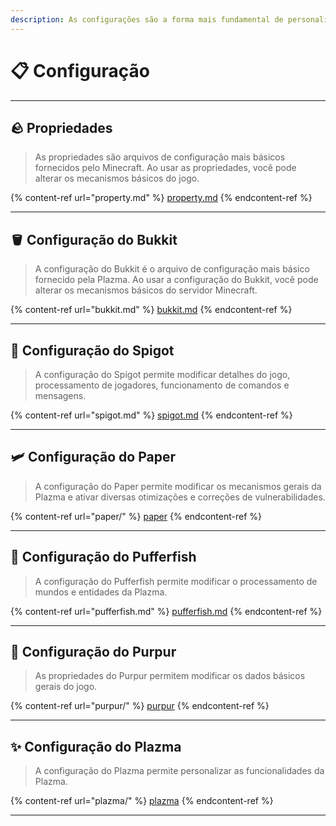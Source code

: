 ```yaml
---
description: As configurações são a forma mais fundamental de personalizar o Plazma.
---
```


# 📋 Configuração

***

## 🪨 Propriedades <a href="#id-1" id="id-1"></a>

> As propriedades são arquivos de configuração mais básicos fornecidos pelo Minecraft.
> Ao usar as propriedades, você pode alterar os mecanismos básicos do jogo.

{% content-ref url="property.md" %}
[property.md](property.md)
{% endcontent-ref %}

***

## 🪣 Configuração do Bukkit <a href="#id-2" id="id-2"></a>

> A configuração do Bukkit é o arquivo de configuração mais básico fornecido pela Plazma.
> Ao usar a configuração do Bukkit, você pode alterar os mecanismos básicos do servidor Minecraft.

{% content-ref url="bukkit.md" %}
[bukkit.md](bukkit.md)
{% endcontent-ref %}

***

## 🚰 Configuração do Spigot <a href="#id-3" id="id-3"></a>

> A configuração do Spigot permite modificar detalhes do jogo, processamento de jogadores, funcionamento de comandos e mensagens.

{% content-ref url="spigot.md" %}
[spigot.md](spigot.md)
{% endcontent-ref %}

***

## 🛩️ Configuração do Paper <a href="#id-4" id="id-4"></a>

> A configuração do Paper permite modificar os mecanismos gerais da Plazma e ativar diversas otimizações e correções de vulnerabilidades.

{% content-ref url="paper/" %}
[paper](paper/)
{% endcontent-ref %}

***

## 🐡 Configuração do Pufferfish <a href="#id-6" id="id-6"></a>

> A configuração do Pufferfish permite modificar o processamento de mundos e entidades da Plazma.

{% content-ref url="pufferfish.md" %}
[pufferfish.md](pufferfish.md)
{% endcontent-ref %}

***

## 🦑 Configuração do Purpur <a href="#id-7" id="id-7"></a>

> As propriedades do Purpur permitem modificar os dados básicos gerais do jogo.

{% content-ref url="purpur/" %}
[purpur](purpur/)
{% endcontent-ref %}

***

## ✨ Configuração do Plazma <a href="#id-8" id="id-8"></a>

> A configuração do Plazma permite personalizar as funcionalidades da Plazma.

{% content-ref url="plazma/" %}
[plazma](plazma/)
{% endcontent-ref %}

***
